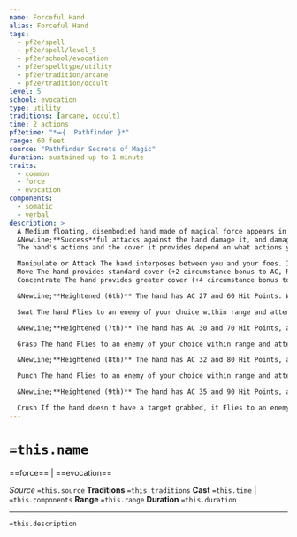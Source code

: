 ```yaml
---
name: Forceful Hand
alias: Forceful Hand
tags:
  - pf2e/spell
  - pf2e/spell/level_5
  - pf2e/school/evocation
  - pf2e/spelltype/utility
  - pf2e/tradition/arcane
  - pf2e/tradition/occult
level: 5
school: evocation
type: utility
traditions: [arcane, occult]
time: 2 actions
pf2etime: "*⬺{ .Pathfinder }*"
range: 60 feet
source: "Pathfinder Secrets of Magic"
duration: sustained up to 1 minute
traits:
  - common
  - force
  - evocation
components:
  - somatic
  - verbal
description: >
  A Medium floating, disembodied hand made of magical force appears in an unoccupied space adjacent to you, following you across the battlefield to shield you against your foes' attacks. Each time you Sustain the Spell, the hand moves to an unoccupied space of your choice adjacent to you. When you Sustain the Spell, you can have the hand Fly to an unoccupied space of your choice adjacent to an ally to protect that ally instead. The hand's movement does not trigger reactions based on creature movement.
  &NewLine;**Success**ful attacks against the hand damage it, and damaging effects that can target a creature can target the hand. The hand has an AC of 25, 50 Hit Points, and can't recover HP by any means. A hit by a disintegrate spell or similar effect destroys the hand.
  The hand's actions and the cover it provides depend on what actions you take during your turn. At the end of your turn, what the hand does is determined by the first entry on this list that matches a trait from any of the actions you used on your turn. For instance, if you Step, Stride, and Sustain the Spell, you use the entry for move actions, so the hand provides standard cover.

  Manipulate or Attack The hand interposes between you and your foes. It provides lesser cover (+1 circumstance bonus to AC) against all attacks that pass through the hand's square.
  Move The hand provides standard cover (+2 circumstance bonus to AC, Reflex, and Stealth checks) against all attacks that pass through the hand's square.
  Concentrate The hand provides greater cover (+4 circumstance bonus to AC, Reflex, and Stealth checks) against all attacks that pass through the hand's square.

  &NewLine;**Heightened (6th)** The hand has AC 27 and 60 Hit Points. When you Cast this Spell, you can choose to replace the hand's Manipulate or Attack option with Swat.

  Swat The hand Flies to an enemy of your choice within range and attempts to Push that enemy, using your spell attack roll instead of an Athletics check to determine the results of the Push.

  &NewLine;**Heightened (7th)** The hand has AC 30 and 70 Hit Points, and it is Large. When you Cast this Spell, you can choose to replace the hand's Manipulate or Attack option with Grasp or Swat.

  Grasp The hand Flies to an enemy of your choice within range and attempts to Grapple that enemy, using your spell attack roll instead of an Athletics check to determine the results of the Grapple.

  &NewLine;**Heightened (8th)** The hand has AC 32 and 80 Hit Points, and it is Large. When you Cast this Spell, you can choose to replace the hand's Manipulate or Attack option with Grasp, Punch, or Swat.

  Punch The hand Flies to an enemy of your choice within range and attempts to Strike that enemy with crushing force. The hand's Strikes use your melee spell attack modifiers and deal 7d8 force damage. The hand's Strikes don't use or contribute to your multiple attack penalty.

  &NewLine;**Heightened (9th)** The hand has AC 35 and 90 Hit Points, and it is Large. When you Cast this Spell, you can choose to replace the hand's Manipulate or Attack option with Crush, Grasp, Punch, or Swat.

  Crush If the hand doesn't have a target grabbed, it Flies to an enemy of your choice within range and attempts to Strike that enemy with deadly crushing force. The hand's Strikes are melee spell attacks that deal 6d8 force damage. The hand's Strikes don't take or contribute to your multiple attack penalty. On a successful Strike, the target is grabbed by the hand until the end of your next turn, unless the hand moves or the target successfully Escapes against your spell DC. However, if the hand has a target grabbed when it uses Crush, it instead Constricts the target, dealing 6d8 force damage with a basic Fortitude save.
---
```

# `=this.name`
==force== | ==evocation==

*Source* `=this.source`
**Traditions** `=this.traditions`
**Cast** `=this.time` | `=this.components`
**Range** `=this.range`
**Duration** `=this.duration`

***
`=this.description`